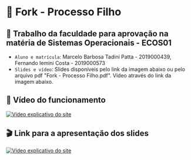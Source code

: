 # :dart: Fork - Processo Filho

## :pencil: Trabalho da faculdade para aprovação na matéria de Sistemas Operacionais - ECOS01

- `Aluno e matrícula`: Marcelo Barbosa Tadini Patta - 2019000439, Fernando Iemini Costa - 2019000573
- `Slides e vídeo`: Slides disponíveis pelo link da imagem abaixo ou pelo arquivo pdf "Fork - Processo Filho.pdf". Vídeo através do link da imagem abaixo.


## :movie_camera: Vídeo do funcionamento 

[![Vídeo explicativo do site](http://img.youtube.com/vi/YjqHr05puzs/0.jpg)](https://youtu.be/YjqHr05puzs "Vídeo explicativo")

## :clapper: Link para a apresentação dos slides
[![Vídeo explicativo do site](https://encrypted-tbn0.gstatic.com/images?q=tbn:ANd9GcS-wFUernyiirginm5tFbaXhtjyBbPFSnQ3gA&usqp=CAU)](https://www.canva.com/design/DAEx3iOPmZ4/dvBut1uYszhESOGTVQB4kw/view?utm_content=DAEx3iOPmZ4&utm_campaign=designshare&utm_medium=link2&utm_source=sharebutton "Vídeo explicativo")
